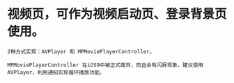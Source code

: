 # 视频页，可作为视频启动页、登录背景页使用。  

	2种方式实现：AVPlayer 和 MPMoviePlayerController。

	MPMoviePlayerController 在iOS9中被正式废弃，而且会有闪屏现象。建议使用 AVPlayer，利用通知实现循环播放功能。
